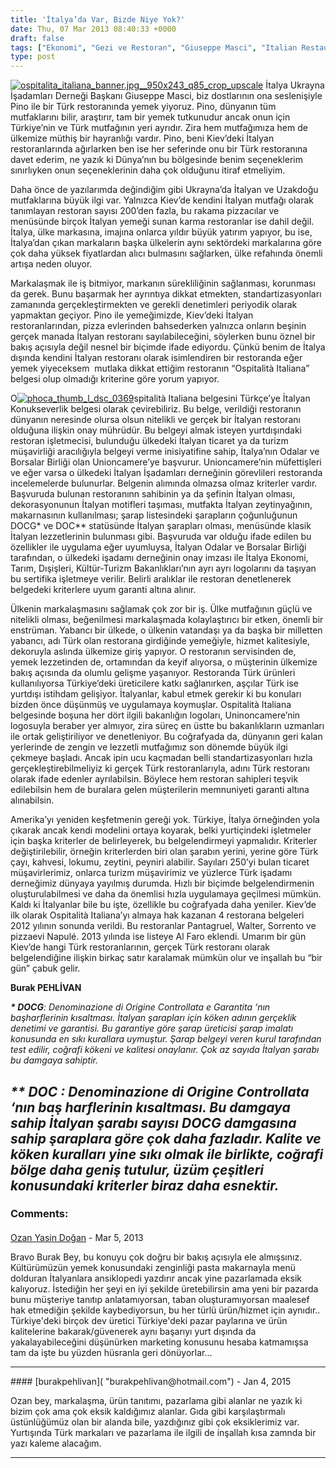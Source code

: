 ```yaml
---
title: 'İtalya’da Var, Bizde Niye Yok?'
date: Thu, 07 Mar 2013 08:40:33 +0000
draft: false
tags: ["Ekonomi", "Gezi ve Restoran", "Giuseppe Masci", "Italian Restaurants İn Kiev", "İtalya Ukrayna İşadamları Derneği Başkanı", "italyan konukseverliği", "İtalyan mutfağı", "Kiev", "Kiev Ticaret Müşavirliği", "Kiev Turizm Müşavirliği", "Kiev'de Türk restoranları", "markalaşmak", "Ospitalità Italiana", "pino", "Turizm", "Türk mutfağı", "Türk Restoran Belgesi", "Ukrayna'da İtalyanlar", "Uluslarası İlişkiler", "Unioncamere", "Yaşam"]
type: post
---
```


[![ospitalita_italiana_banner.jpg__950x243_q85_crop_upscale](https://burakpehlivan.org/wp-content/uploads/2013/03/ospitalita_italiana_banner.jpg__950x243_q85_crop_upscale.jpg)](https://burakpehlivan.org/1306/italyada-var-bizde-niye-yok/ospitalita_italiana_banner-jpg__950x243_q85_crop_upscale/)
İtalya Ukrayna İşadamları Derneği Başkanı Giuseppe Masci, biz dostlarının ona seslenişiyle Pino ile bir Türk restoranında yemek yiyoruz. Pino, dünyanın tüm mutfaklarını bilir, araştırır, tam bir yemek tutkunudur ancak onun için Türkiye’nin ve Türk mutfağının yeri ayrıdır. Zira hem mutfağımıza hem de ülkemize müthiş bir hayranlığı vardır. Pino, beni Kiev’deki İtalyan restoranlarında ağırlarken ben ise her seferinde onu bir Türk restoranına davet ederim, ne yazık ki Dünya’nın bu bölgesinde benim seçeneklerim sınırlıyken onun seçeneklerinin daha çok olduğunu itiraf etmeliyim.

Daha önce de yazılarımda değindiğim gibi Ukrayna’da İtalyan ve Uzakdoğu mutfaklarına büyük ilgi var. Yalnızca Kiev’de kendini İtalyan mutfağı olarak tanımlayan restoran sayısı 200’den fazla, bu rakama pizzacılar ve menüsünde birçok İtalyan yemeği sunan karma restoranlar ise dahil değil. İtalya, ülke markasına, imajına onlarca yıldır büyük yatırım yapıyor, bu ise, İtalya’dan çıkan markaların başka ülkelerin aynı sektördeki markalarına göre çok daha yüksek fiyatlardan alıcı bulmasını sağlarken, ülke refahında önemli artışa neden oluyor.

Markalaşmak ile iş bitmiyor, markanın sürekliliğinin sağlanması, korunması da gerek. Bunu başarmak her ayrıntıya dikkat etmekten, standartizasyonları zamanında gerçekleştirmekten ve gerekli denetimleri periyodik olarak yapmaktan geçiyor. Pino ile yemeğimizde, Kiev’deki İtalyan restoranlarından, pizza evlerinden bahsederken yalnızca onların beşinin gerçek manada İtalyan restoranı sayılabileceğini, söylerken bunu öznel bir bakış açısıyla değil nesnel bir biçimde ifade ediyordu. Çünkü benim de İtalya dışında kendini İtalyan restoranı olarak isimlendiren bir restoranda eğer yemek yiyeceksem  mutlaka dikkat ettiğim restoranın “Ospitalità Italiana” belgesi olup olmadığı kriterine göre yorum yapıyor.

O[![phoca_thumb_l_dsc_0369](https://burakpehlivan.org/wp-content/uploads/2013/03/phoca_thumb_l_dsc_0369.jpg)](https://burakpehlivan.org/1306/italyada-var-bizde-niye-yok/phoca_thumb_l_dsc_0369/)spitalità Italiana belgesini Türkçe’ye İtalyan Konukseverlik belgesi olarak çevirebiliriz. Bu belge, verildiği restoranın dünyanın neresinde olursa olsun nitelikli ve gerçek bir İtalyan restoranı olduğuna ilişkin onay mührüdür. Bu belgeyi almak isteyen yurtdışındaki restoran işletmecisi, bulunduğu ülkedeki İtalyan ticaret ya da turizm müşavirliği aracılığıyla belgeyi verme inisiyatifine sahip, İtalya’nın Odalar ve Borsalar Birliği olan Unioncamere’ye başvurur. Unioncamere’nin müfettişleri ve eğer varsa o ülkedeki İtalyan İşadamları derneğinin görevlileri restoranda incelemelerde bulunurlar. Belgenin alımında olmazsa olmaz kriterler vardır. Başvuruda bulunan restoranınn sahibinin ya da şefinin İtalyan olması, dekorasyonunun İtalyan motifleri taşıması, mutfakta İtalyan zeytinyağının, makarnasının kullanılması; şarap listesindeki şarapların çoğunluğunun DOCG\* ve DOC\*\* statüsünde İtalyan şarapları olması, menüsünde klasik İtalyan lezzetlerinin bulunması gibi. Başvuruda var olduğu ifade edilen bu özellikler ile uygulama eğer uyumluysa, İtalyan Odalar ve Borsalar Birliği tarafından, o ülkedeki işadamı derneğinin onay imzası ile İtalya Ekonomi, Tarım, Dışişleri, Kültür-Turizm Bakanlıkları’nın ayrı ayrı logolarını da taşıyan bu sertifika işletmeye verilir. Belirli aralıklar ile restoran denetlenerek belgedeki kriterlere uyum garanti altına alınır.

Ülkenin markalaşmasını sağlamak çok zor bir iş. Ülke mutfağının güçlü ve nitelikli olması, beğenilmesi markalaşmada kolaylaştırıcı bir etken, önemli bir enstrüman. Yabancı bir ülkede, o ülkenin vatandaşı ya da başka bir milletten yabancı, adı Türk olan restorana girdiğinde yemeğiyle, hizmet kalitesiyle, dekoruyla aslında ülkemize giriş yapıyor. O restoranın servisinden de, yemek lezzetinden de, ortamından da keyif alıyorsa, o müşterinin ülkemize bakış açısında da olumlu gelişme yaşanıyor. Restoranda Türk ürünleri kullanılıyorsa Türkiye’deki üreticilere katkı sağlanırken, aşçılar Türk ise yurtdışı istihdam gelişiyor. İtalyanlar, kabul etmek gerekir ki bu konuları bizden önce düşünmüş ve uygulamaya koymuşlar. Ospitalità Italiana belgesinde boşuna her dört ilgili bakanlığın logoları, Uninoncamere’nin logosuyla beraber yer almıyor, zira süreç en üstte bu bakanlıkların uzmanları ile ortak geliştiriliyor ve denetleniyor. Bu coğrafyada da, dünyanın geri kalan yerlerinde de zengin ve lezzetli mutfağımız son dönemde büyük ilgi çekmeye başladı. Ancak ipin ucu kaçmadan belli standartizasyonları hızla gerçekleştirebilmeliyiz ki gerçek Türk restoranlarıyla, adını Türk restoranı olarak ifade edenler ayrılabilsin. Böylece hem restoran sahipleri teşvik edilebilsin hem de buralara gelen müşterilerin memnuniyeti garanti altına alınabilsin.

Amerika’yı yeniden keşfetmenin gereği yok. Türkiye, İtalya örneğinden yola çıkarak ancak kendi modelini ortaya koyarak, belki yurtiçindeki işletmeler için başka kriterler de belirleyerek, bu belgelendirmeyi yapmalıdır. Kriterler değiştirilebilir, örneğin kriterlerden biri olan şarabın yerini, yerine göre Türk çayı, kahvesi, lokumu, zeytini, peyniri alabilir. Sayıları 250’yi bulan ticaret müşavirlerimiz, onlarca turizm müşavirimiz ve yüzlerce Türk işadamı derneğimiz dünyaya yayılmış durumda. Hızlı bir biçimde belgelendirmenin oluşturulabilmesi ve daha da önemlisi hızla uygulamaya geçilmesi mümkün. Kaldı ki İtalyanlar bile bu işte, özellikle bu coğrafyada daha yeniler. Kiev’de ilk olarak Ospitalità Italiana’yı almaya hak kazanan 4 restorana belgeleri 2012 yılının sonunda verildi. Bu restoranlar Pantagruel, Walter, Sorrento ve pizzaevi Napulé. 2013 yılında ise listeye Al Faro eklendi. Umarım bir gün Kiev’de hangi Türk restoranlarının, gerçek Türk restoranı olarak belgelendiğine ilişkin birkaç satır karalamak mümkün olur ve inşallah bu “bir gün” çabuk gelir.

**Burak PEHLİVAN**

_**\* DOCG**: Denominazione di Origine Controllata e Garantita ‘nın başharflerinin kısaltması. İtalyan şarapları için köken adının gerçeklik denetimi ve garantisi. Bu garantiye göre şarap üreticisi şarap imalatı konusunda en sıkı kurallara uymuştur. Şarap belgeyi veren kurul tarafından test edilir, coğrafi kökeni ve kalitesi onaylanır. Çok az sayıda İtalyan şarabı bu damgaya sahiptir._

_**\*\* DOC** : Denominazione di Origine Controllata ‘nın baş harflerinin kısaltması. Bu damgaya sahip İtalyan şarabı sayısı DOCG damgasına sahip şaraplara göre çok daha fazladır. Kalite ve köken kuralları yine sıkı olmak ile birlikte, coğrafi bölge daha geniş tutulur, üzüm çeşitleri konusundaki kriterler biraz daha esnektir._
---
### Comments:
#### 
[Ozan Yasin Doğan]( "ozan@ataltd.com.ua") - <time datetime="2013-03-08 20:14:32">Mar 5, 2013</time>

Bravo Burak Bey, bu konuyu çok doğru bir bakış açısıyla ele almışsınız. Kültürümüzün yemek konusundaki zenginliği pasta makarnayla menü dolduran İtalyanlara ansiklopedi yazdırır ancak yine pazarlamada eksik kalıyoruz. İstediğin her şeyi en iyi şekilde üretebilirsin ama yeni bir pazarda bunu müşteriye tanıtıp anlatamıyorsan, taban oluşturamıyorsan maalesef hak etmediğin şekilde kaybediyorsun, bu her türlü ürün/hizmet için aynıdır.. Türkiye'deki birçok dev üretici Türkiye'deki pazar paylarına ve ürün kalitelerine bakarak/güvenerek aynı başarıyı yurt dışında da yakalayabileceğini düşünürken marketing konusunu hesaba katmamışsa tam da işte bu yüzden hüsranla geri dönüyorlar...
<hr />
#### 
[burakpehlivan]( "burakpehlivan@hotmail.com") - <time datetime="2015-01-01 16:49:25">Jan 4, 2015</time>

Ozan bey, markalaşma, ürün tanıtımı, pazarlama gibi alanlar ne yazık ki bizim çok ama çok eksik kaldığımız alanlar. Gıda gibi karşılaştırmalı üstünlüğümüz olan bir alanda bile, yazdığınız gibi çok eksiklerimiz var. Yurtışında Türk markaları ve pazarlama ile ilgili de inşallah kısa zamnda bir yazı kaleme alacağım.
<hr />
